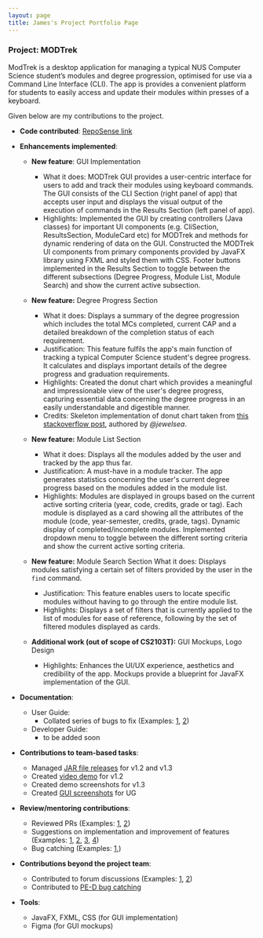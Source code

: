 ```yaml
---
layout: page
title: James's Project Portfolio Page
---
```


### Project: MODTrek

ModTrek is a desktop application for managing a typical NUS Computer Science student’s modules and degree progression, optimised for use via a Command Line Interface (CLI). The app is provides a convenient platform for students to easily access and update their modules within presses of a keyboard.

Given below are my contributions to the project.

* **Code contributed**: [RepoSense link](https://nus-cs2103-ay2223s2.github.io/tp-dashboard/?search=jmestxr&breakdown=true)

* **Enhancements implemented**:
  * **New feature**: GUI Implementation
    * What it does: MODTrek GUI provides a user-centric interface for users to add and track their modules using keyboard commands. The GUI consists of the CLI Section (right panel of app) that accepts user input and displays the visual output of the execution of commands in the Results Section (left panel of app).
    * Highlights: Implemented the GUI by creating controllers (Java classes) for important UI components (e.g. CliSection, ResultsSection, ModuleCard etc) for MODTrek and methods for dynamic rendering of data on the GUI. Constructed the MODTrek UI components from primary components provided by JavaFX library using FXML and styled them with CSS. Footer buttons implemented in the Results Section to toggle between the different subsections (Degree Progress, Module List, Module Search) and show the current active subsection.

  * **New feature:** Degree Progress Section
    * What it does: Displays a summary of the degree progression which includes the total MCs completed, current CAP and a detailed breakdown of the completion status of each requirement.
    * Justification: This feature fulfils the app's main function of tracking a typical Computer Science student's degree progress. It calculates and displays important details of the degree progress and graduation requirements.
    * Highlights: Created the donut chart which provides a meaningful and impressionable view of the user's degree progress, capturing essential data concerning the degree progress in an easily understandable and digestible manner.
    * Credits: Skeleton implementation of donut chart taken from [this stackoverflow post](https://stackoverflow.com/questions/24121580/can-piechart-from-javafx-be-displayed-as-a-doughnut), authored by _@jewelsea_.

  * **New feature:** Module List Section
    * What it does: Displays all the modules added by the user and tracked by the app thus far.
    * Justification: A must-have in a module tracker. The app generates statistics concerning the user's current degree progress based on the modules added in the module list.
    * Highlights: Modules are displayed in groups based on the current active sorting criteria (year, code, credits, grade or tag). Each module is displayed as a card showing all the attributes of the module (code, year-semester, credits, grade, tags). Dynamic display of completed/incomplete modules. Implemented dropdown menu to toggle between the different sorting criteria and show the current active sorting criteria.

  * **New feature:** Module Search Section What it does: Displays modules satisfying a certain set of filters provided by the user in the `find` command.
    * Justification: This feature enables users to locate specific modules without having to go through the entire module list.
    * Highlights: Displays a set of filters that is currently applied to the list of modules for ease of reference, following by the set of filtered modules displayed as cards.
    
  * **Additional work (out of scope of CS2103T):** GUI Mockups, Logo Design
    * Highlights: Enhances the UI/UX experience, aesthetics and credibility of the app. Mockups provide a blueprint for JavaFX implementation of the GUI.
    
* **Documentation**:
  * User Guide:
    * Collated series of bugs to fix (Examples: [1](https://github.com/AY2223S2-CS2103T-T13-1/tp/issues/90), [2](https://github.com/AY2223S2-CS2103T-T13-1/tp/issues/89))
  * Developer Guide:
    * to be added soon

* **Contributions to team-based tasks**:
  * Managed [JAR file releases](https://github.com/AY2223S2-CS2103T-T13-1/tp/releases) for v1.2 and v1.3
  * Created [video demo](https://drive.google.com/file/d/1lBHdc5UN_4B30-9FWedEo36OZ-psfIBS/view?usp=share_link) for v1.2
  * Created demo screenshots for v1.3
  * Created [GUI screenshots]() for UG

* **Review/mentoring contributions**:
  * Reviewed PRs (Examples: [1](https://github.com/AY2223S2-CS2103T-T13-1/tp/pull/107), [2](https://github.com/AY2223S2-CS2103T-T13-1/tp/pull/62))
  * Suggestions on implementation and improvement of features (Examples: [1](https://github.com/AY2223S2-CS2103T-T13-1/tp/issues/65), [2](https://github.com/AY2223S2-CS2103T-T13-1/tp/issues/66), [3](https://github.com/AY2223S2-CS2103T-T13-1/tp/issues/46), [4](https://github.com/AY2223S2-CS2103T-T13-1/tp/issues/88))
  * Bug catching (Examples: [1](https://github.com/AY2223S2-CS2103T-T13-1/tp/issues/117),)

* **Contributions beyond the project team**:
  * Contributed to forum discussions (Examples: [1](https://github.com/nus-cs2103-AY2223S2/forum/issues/95#issuecomment-1408448245), [2](https://github.com/nus-cs2103-AY2223S2/forum/issues/198#issuecomment-1434092528))
  * Contributed to [PE-D bug catching](https://github.com/jmestxr/ped/issues)

* **Tools**:
  * JavaFX, FXML, CSS (for GUI implementation)
  * Figma (for GUI mockups)
